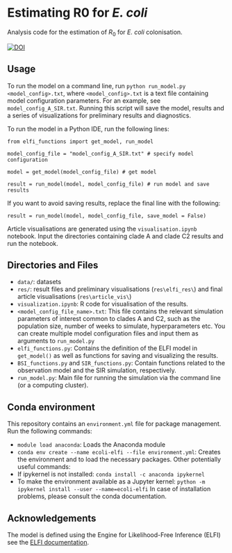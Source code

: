 # Estimating R0 for *E. coli*

Analysis code for the estimation of $R_0$ for *E. coli* colonisation.

[![DOI](https://zenodo.org/badge/906317813.svg)](https://doi.org/10.5281/zenodo.17127905)


## Usage

To run the model on a command line, run `python run_model.py <model_config>.txt`, where `<model_config>.txt` is a text file containing model configuration parameters. For an example, see `model_config_A_SIR.txt`. Running this script will save the model, results and a series of visualizations for preliminary results and diagnostics.

To run the model in a Python IDE, run the following lines:

`from elfi_functions import get_model, run_model`

`model_config_file = "model_config_A_SIR.txt" # specify model configuration`

`model = get_model(model_config_file) # get model`

`result = run_model(model, model_config_file) # run model and save results`

If you want to avoid saving results, replace the final line with the following:

`result = run_model(model, model_config_file, save_model = False)`

Article visualisations are generated using the `visualisation.ipynb` notebook. Input the directories containing clade A and clade C2 results and run the notebook.

## Directories and Files

- `data/`: datasets
- `res/`: result files and preliminary visualisations (`res\elfi_res\`) and final article visualisations (`res\article_vis\`)
-  `visualization.ipynb`: R code for visualisation of the results.
- `<model_config_file_name>.txt`: This file contains the relevant simulation parameters of interest common to clades A and C2, such as the population size, number of weeks to simulate, hyperparameters etc. You can create multiple model configuration files and input them as arguments to `run_model.py`
- `elfi_functions.py`: Contains the definition of the ELFI model in `get_model()` as well as functions for saving and visualizing the results.
- `BSI_functions.py` and `SIR_functions.py`: Contain functions related to the observation model and the SIR simulation, respectively.
- `run_model.py`: Main file for running the simulation via the command line (or a computing cluster).

## Conda environment

This repository contains an `environment.yml` file for package management. Run the following commands:
- `module load anaconda`: Loads the Anaconda module
- `conda env create --name ecoli-elfi --file environment.yml`: Creates the environment and to load the necessary packages.
Other potentially useful commands:
- If ipykernel is not installed: `conda install -c anaconda ipykernel`
- To make the environment available as a Jupyter kernel: `python -m ipykernel install --user --name=ecoli-elfi`
In case of installation problems, please consult the conda documentation.

## Acknowledgements

The model is defined using the Engine for Likelihood-Free Inference (ELFI) see the [ELFI documentation](\url{https://elfi.readthedocs.io/en/latest/index.html}).


